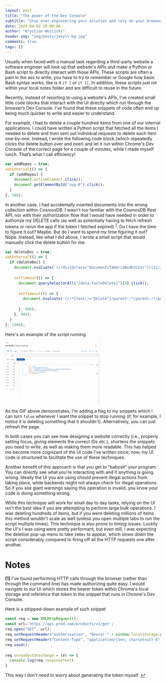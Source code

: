 ```yaml
---
layout: post
title: "The power of the Dev Console"
subtitle: "Stop over engineering your solution and rely on your browsers Dev Console"
date: 2020-04-02 16:00:00
author: "Krystian Wojcicki"
header-img: "img/posts/jekyll-bg.jpg"
comments: true
tags: []
---
```


Usually when faced with a manual task regarding a third-party website a software engineer will look up that website's APIs and make a Python or Bash script to directly interact with those APIs. These scripts are often a pain in the ass to write; you have to try to remember or Google how basic Bash syntax works, like is it `if [` or `if [[`. In addition, these scripts just rot within your local notes folder and are difficult to reuse in the future. 

Recently, instead of resorting to using a website's APIs, I’ve created small little code blocks that interact with the UI directly which run through the browser’s Dev Console. I've found that these snippets of code often end up being much quicker to write and easier to understand.

For example, I had to delete a couple hundred items from one of our internal applications. I could have written a Python script that fetched all the items I needed to delete and then sent out individual requests to delete each item one-by-one. Instead, I wrote the following code block (which repeatedly clicks the delete button over and over) and let it run within Chrome's Dev Console of the correct page for a couple of minutes, while I made myself lunch. That’s what I call efficiency!

```javascript
var addRepos = true;
setInterval(() => {
  if (addRepos) {
    document.activeElement.click();
    document.getElementById("sug-0").click();
  }
}, 500);
```

In another case, I had accidentally inserted documents into the wrong collection within CosmosDB. I wasn't too familiar with the CosmosDB Rest API, nor with their authorization flow that I would have needed in order to authorize my DELETE calls (as well as potentially having to fetch refresh tokens or rerun the app if the token I fetched expired) <sup id="a1">[1](#f1)</sup>. Do I have the time to figure it out? Maybe. But do I want to spend my time figuring it out? Nope. Instead, like what I did above, I wrote a small script that would manually click the delete button for me.

```javascript
var deleteDoc = true;
setInterval(() => {
  if (deleteDoc) {
    document.evaluate('(//div[@class="documentsTabGridAndEditor"])[1]//child::a', document, null, XPathResult.ANY_TYPE, null).iterateNext().click();

    setTimeout(() => {
      document.querySelectorAll("[data-test=Delete]")[0].click();

      setTimeout(() => {
        document.evaluate('(//*[text()="Delete"]/parent::*/parent::*/parent::button)[2]', document, null, XPathResult.ANY_TYPE, null).iterateNext().click();

      }, 500);
    }, 500);
  }
}, 1500);
```

Here's an example of the script running 

![ui-script](./img/posts/../../../img/posts/ui_bot.gif)

As the GIF above demonstrates, I'm adding a flag to my snippets which I can turn `false` whenever I want the snippet to stop running (if, for example, I notice it is deleting something that it shouldn't). Alternatively, you can just refresh the page.

In both cases you can see how designing a website correctly (i.e., properly setting focus, giving elements the correct IDs etc.), shortens the snippets you need to write, as well as making them more readable. This has helped me become more cognizant of the UI code I've written since; now, my UI code is structured to facilitate the use of these techniques.

Another benefit of this approach is that you get to "babysit" your program. You can directly see what you're interacting with and if anything is going wrong. Ideally the UI you are using should prevent illegal actions from taking place, while backends might not always check for illegal operations. So if you see giant warnings saying this operation is invalid, you know your code is doing something wrong.

While this technique will work for small day to day tasks, relying on the UI isn't the best idea if you are attempting to perform large bulk operations. I was deleting hundreds of items, but if you were deleting millions of items this method wouldn't scale as well (unless you open multiple tabs to run the script multiple times). This technique is also prone to timing issues. Luckily the UI's I was using were pretty performant, but even still, I was expecting the deletion pop-up menu to take `500ms` to appear, which slows down the script considerably compared to firing off all the HTTP requests one after another.

# Notes


<b id="f1">[1]</b> I've found performing HTTP calls through the browser (rather than through the command line) has made authorizing quite easy. I would navigate to our UI which stores the bearer token within Chrome's local storage and reference that token in the snippet that runs in Chrome's Dev Console.

Here is a stripped-down example of such snippet

```javascript
const req = new XMLHttpRequest();
const url='https://api.prod.com/products/v1/get';
req.open("GET", url);
req.setRequestHeader("authorization", "Bearer " + window.localStorage.getItem("adal.idtoken"));
req.setRequestHeader("Content-Type", "application/json; charset=utf-8");
req.send();

req.onreadystatechange = (e) => {
  console.log(req.responseText)
}
```

This way I don't need to worry about generating the token myself.  [↩](#a1)